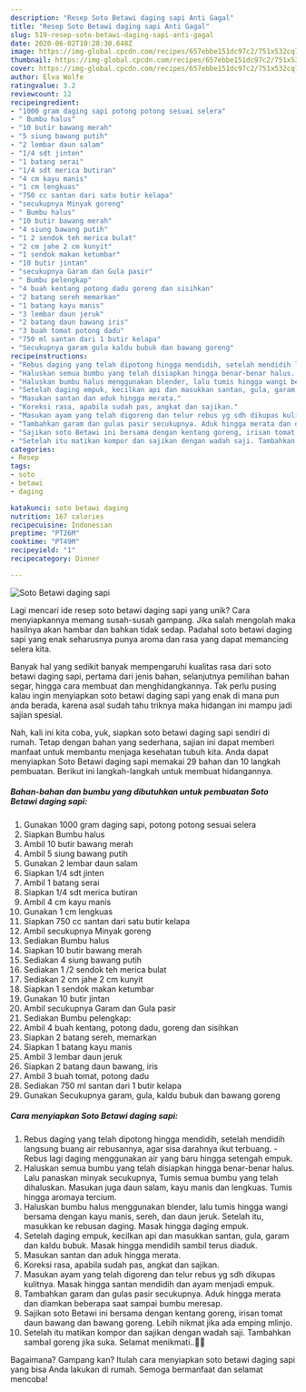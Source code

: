 ```yaml
---
description: "Resep Soto Betawi daging sapi Anti Gagal"
title: "Resep Soto Betawi daging sapi Anti Gagal"
slug: 519-resep-soto-betawi-daging-sapi-anti-gagal
date: 2020-06-02T10:28:30.648Z
image: https://img-global.cpcdn.com/recipes/657ebbe151dc97c2/751x532cq70/soto-betawi-daging-sapi-foto-resep-utama.jpg
thumbnail: https://img-global.cpcdn.com/recipes/657ebbe151dc97c2/751x532cq70/soto-betawi-daging-sapi-foto-resep-utama.jpg
cover: https://img-global.cpcdn.com/recipes/657ebbe151dc97c2/751x532cq70/soto-betawi-daging-sapi-foto-resep-utama.jpg
author: Elva Wolfe
ratingvalue: 3.2
reviewcount: 12
recipeingredient:
- "1000 gram daging sapi potong potong sesuai selera"
- " Bumbu halus"
- "10 butir bawang merah"
- "5 siung bawang putih"
- "2 lembar daun salam"
- "1/4 sdt jinten"
- "1 batang serai"
- "1/4 sdt merica butiran"
- "4 cm kayu manis"
- "1 cm lengkuas"
- "750 cc santan dari satu butir kelapa"
- "secukupnya Minyak goreng"
- " Bumbu halus"
- "10 butir bawang merah"
- "4 siung bawang putih"
- "1 2 sendok teh merica bulat"
- "2 cm jahe 2 cm kunyit"
- "1 sendok makan ketumbar"
- "10 butir jintan"
- "secukupnya Garam dan Gula pasir"
- " Bumbu pelengkap"
- "4 buah kentang potong dadu goreng dan sisihkan"
- "2 batang sereh memarkan"
- "1 batang kayu manis"
- "3 lembar daun jeruk"
- "2 batang daun bawang iris"
- "3 buah tomat potong dadu"
- "750 ml santan dari 1 butir kelapa"
- "Secukupnya garam gula kaldu bubuk dan bawang goreng"
recipeinstructions:
- "Rebus daging yang telah dipotong hingga mendidih, setelah mendidih langsung buang air rebusannya, agar sisa darahnya ikut terbuang. Rebus lagi daging menggunakan air yang baru hingga setengah empuk."
- "Haluskan semua bumbu yang telah disiapkan hingga benar-benar halus. Lalu panaskan minyak secukupnya, Tumis semua bumbu yang telah dihaluskan. Masukan juga daun salam, kayu manis dan lengkuas. Tumis hingga aromaya tercium."
- "Haluskan bumbu halus menggunakan blender, lalu tumis hingga wangi bersama dengan kayu manis, sereh, dan daun jeruk. Setelah itu, masukkan ke rebusan daging. Masak hingga daging empuk."
- "Setelah daging empuk, kecilkan api dan masukkan santan, gula, garam dan kaldu bubuk. Masak hingga mendidih sambil terus diaduk."
- "Masukan santan dan aduk hingga merata."
- "Koreksi rasa, apabila sudah pas, angkat dan sajikan."
- "Masukan ayam yang telah digoreng dan telur rebus yg sdh dikupas kulitnya. Masak hingga santan mendidih dan ayam menjadi empuk."
- "Tambahkan garam dan gulas pasir secukupnya. Aduk hingga merata dan diamkan beberapa saat sampai bumbu meresap."
- "Sajikan soto Betawi ini bersama dengan kentang goreng, irisan tomat daun bawang dan bawang goreng. Lebih nikmat jika ada emping mlinjo."
- "Setelah itu matikan kompor dan sajikan dengan wadah saji. Tambahkan sambal goreng jika suka. Selamat menikmati..👩‍🍳"
categories:
- Resep
tags:
- soto
- betawi
- daging

katakunci: soto betawi daging 
nutrition: 167 calories
recipecuisine: Indonesian
preptime: "PT26M"
cooktime: "PT49M"
recipeyield: "1"
recipecategory: Dinner

---
```



![Soto Betawi daging sapi](https://img-global.cpcdn.com/recipes/657ebbe151dc97c2/751x532cq70/soto-betawi-daging-sapi-foto-resep-utama.jpg)

Lagi mencari ide resep soto betawi daging sapi yang unik? Cara menyiapkannya memang susah-susah gampang. Jika salah mengolah maka hasilnya akan hambar dan bahkan tidak sedap. Padahal soto betawi daging sapi yang enak seharusnya punya aroma dan rasa yang dapat memancing selera kita.

Banyak hal yang sedikit banyak mempengaruhi kualitas rasa dari soto betawi daging sapi, pertama dari jenis bahan, selanjutnya pemilihan bahan segar, hingga cara membuat dan menghidangkannya. Tak perlu pusing kalau ingin menyiapkan soto betawi daging sapi yang enak di mana pun anda berada, karena asal sudah tahu triknya maka hidangan ini mampu jadi sajian spesial.




Nah, kali ini kita coba, yuk, siapkan soto betawi daging sapi sendiri di rumah. Tetap dengan bahan yang sederhana, sajian ini dapat memberi manfaat untuk membantu menjaga kesehatan tubuh kita. Anda dapat menyiapkan Soto Betawi daging sapi memakai 29 bahan dan 10 langkah pembuatan. Berikut ini langkah-langkah untuk membuat hidangannya.

<!--inarticleads1-->

##### Bahan-bahan dan bumbu yang dibutuhkan untuk pembuatan Soto Betawi daging sapi:

1. Gunakan 1000 gram daging sapi, potong potong sesuai selera
1. Siapkan  Bumbu halus
1. Ambil 10 butir bawang merah
1. Ambil 5 siung bawang putih
1. Gunakan 2 lembar daun salam
1. Siapkan 1/4 sdt jinten
1. Ambil 1 batang serai
1. Siapkan 1/4 sdt merica butiran
1. Ambil 4 cm kayu manis
1. Gunakan 1 cm lengkuas
1. Siapkan 750 cc santan dari satu butir kelapa
1. Ambil secukupnya Minyak goreng
1. Sediakan  Bumbu halus
1. Siapkan 10 butir bawang merah
1. Sediakan 4 siung bawang putih
1. Sediakan 1 /2 sendok teh merica bulat
1. Sediakan 2 cm jahe 2 cm kunyit
1. Siapkan 1 sendok makan ketumbar
1. Gunakan 10 butir jintan
1. Ambil secukupnya Garam dan Gula pasir
1. Sediakan  Bumbu pelengkap:
1. Ambil 4 buah kentang, potong dadu, goreng dan sisihkan
1. Siapkan 2 batang sereh, memarkan
1. Siapkan 1 batang kayu manis
1. Ambil 3 lembar daun jeruk
1. Siapkan 2 batang daun bawang, iris
1. Ambil 3 buah tomat, potong dadu
1. Sediakan 750 ml santan dari 1 butir kelapa
1. Gunakan Secukupnya garam, gula, kaldu bubuk dan bawang goreng




<!--inarticleads2-->

##### Cara menyiapkan Soto Betawi daging sapi:

1. Rebus daging yang telah dipotong hingga mendidih, setelah mendidih langsung buang air rebusannya, agar sisa darahnya ikut terbuang. - Rebus lagi daging menggunakan air yang baru hingga setengah empuk.
1. Haluskan semua bumbu yang telah disiapkan hingga benar-benar halus. Lalu panaskan minyak secukupnya, Tumis semua bumbu yang telah dihaluskan. Masukan juga daun salam, kayu manis dan lengkuas. Tumis hingga aromaya tercium.
1. Haluskan bumbu halus menggunakan blender, lalu tumis hingga wangi bersama dengan kayu manis, sereh, dan daun jeruk. Setelah itu, masukkan ke rebusan daging. Masak hingga daging empuk.
1. Setelah daging empuk, kecilkan api dan masukkan santan, gula, garam dan kaldu bubuk. Masak hingga mendidih sambil terus diaduk.
1. Masukan santan dan aduk hingga merata.
1. Koreksi rasa, apabila sudah pas, angkat dan sajikan.
1. Masukan ayam yang telah digoreng dan telur rebus yg sdh dikupas kulitnya. Masak hingga santan mendidih dan ayam menjadi empuk.
1. Tambahkan garam dan gulas pasir secukupnya. Aduk hingga merata dan diamkan beberapa saat sampai bumbu meresap.
1. Sajikan soto Betawi ini bersama dengan kentang goreng, irisan tomat daun bawang dan bawang goreng. Lebih nikmat jika ada emping mlinjo.
1. Setelah itu matikan kompor dan sajikan dengan wadah saji. Tambahkan sambal goreng jika suka. Selamat menikmati..👩‍🍳




Bagaimana? Gampang kan? Itulah cara menyiapkan soto betawi daging sapi yang bisa Anda lakukan di rumah. Semoga bermanfaat dan selamat mencoba!
